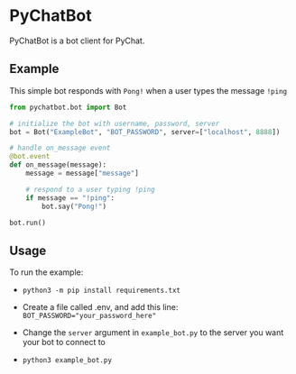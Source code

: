 # PyChatBot
PyChatBot is a bot client for PyChat.

## Example

This simple bot responds with `Pong!` when a user types the message `!ping`

```py
from pychatbot.bot import Bot

# initialize the bot with username, password, server
bot = Bot("ExampleBot", "BOT_PASSWORD", server=["localhost", 8888])

# handle on_message event
@bot.event
def on_message(message):
    message = message["message"]

    # respond to a user typing !ping
    if message == "!ping":
        bot.say("Pong!")

bot.run()
```


## Usage
To run the example:

- `python3 -m pip install requirements.txt`

- Create a file called .env, and add this line: `BOT_PASSWORD="your_password_here"`

- Change the `server` argument in `example_bot.py` to the server you want your bot to connect to

- `python3 example_bot.py`

